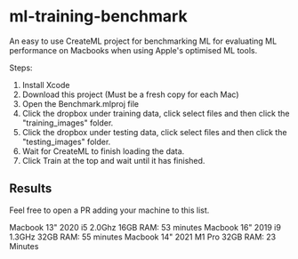 # ml-training-benchmark
An easy to use CreateML project for benchmarking ML for evaluating ML performance on Macbooks when using Apple's optimised ML tools.

Steps:

1. Install Xcode
2. Download this project (Must be a fresh copy for each Mac)
3. Open the Benchmark.mlproj file
4. Click the dropbox under training data, click select files and then click the "training_images" folder.
5. Click the dropbox under testing data, click select files and then click the "testing_images" folder.
6. Wait for CreateML to finish loading the data.
7. Click Train at the top and wait until it has finished.

## Results

Feel free to open a PR adding your machine to this list.

Macbook 13" 2020 i5 2.0Ghz 16GB RAM: 53 minutes
Macbook 16" 2019 i9 1.3GHz 32GB RAM: 55 minutes
Macbook 14" 2021 M1 Pro 32GB RAM: 23 Minutes
